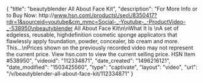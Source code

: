 {
    "title": "beautyblender All About Face Kit",
    "description": "For More Info or to Buy Now: http:\/\/www.hsn.com\/products\/seo\/8350417?rdr=1&sourceid=youtube&cm_mmc=Social-_-Youtube-_-ProductVideo-_-538950\nbeautyblender All About Face Kit\n\nWhat It Is \nA set of edgeless, reusable, highdefinition cosmetic sponge applicators that flawlessly apply foundation, powder, concealer, bb cream and more. This...\nPrices shown on the previously recorded video may not represent the current price.  View hsn.com to view the current selling price. HSN Item #538950",
    "videoid": "112334871",
    "date_created": "1496216121",
    "date_modified": "1503425560",
    "type": "captivate",
    "layout": "video",
    "url": "\/v\/beautyblender-all-about-face-kit\/112334871"
}